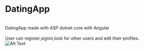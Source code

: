 # DatingApp
<br>DatingApp made with ASP dotnet core with Angular</br>
<br>User can register,signin,look for other users and edit their profiles.</br>
![Alt Text](https://media.giphy.com/media/wqYE2CZkUrBevFRyEk/giphy.gif)
